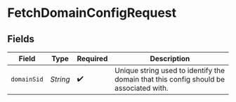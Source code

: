 # FetchDomainConfigRequest


## Fields

| Field                                                                                 | Type                                                                                  | Required                                                                              | Description                                                                           |
| ------------------------------------------------------------------------------------- | ------------------------------------------------------------------------------------- | ------------------------------------------------------------------------------------- | ------------------------------------------------------------------------------------- |
| `domainSid`                                                                           | *String*                                                                              | :heavy_check_mark:                                                                    | Unique string used to identify the domain that this config should be associated with. |